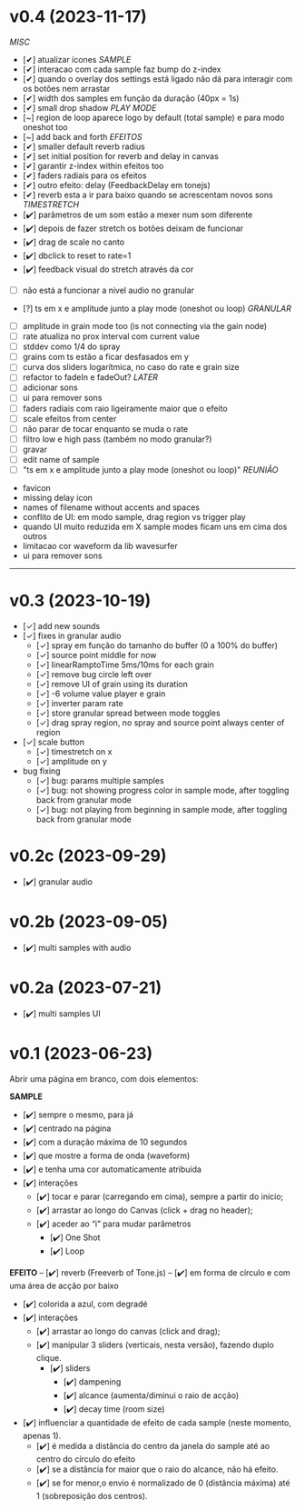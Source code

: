 # v0.4 (2023-11-17)

*MISC*
  - [✔] atualizar ícones
*SAMPLE*
  - [✔] interacao com cada sample faz bump do z-index
  - [✔] quando o overlay dos settings está ligado não dá para interagir com os botões nem arrastar
  - [✔] width dos samples em função da duração (40px = 1s)
  - [✔] small drop shadow
*PLAY MODE*
  - [~] region de loop aparece logo by default (total sample) e para modo oneshot too
  - [~] add back and forth
*EFEITOS*
  - [✔] smaller default reverb radius
  - [✔] set initial position for reverb and delay in canvas
  - [✔] garantir z-index within efeitos too
  - [✔] faders radiais para os efeitos
  - [✔] outro efeito: delay (FeedbackDelay em tonejs)
  - [✔] reverb esta a ir para baixo quando se acrescentam novos sons
*TIMESTRETCH*
  - [✔️] parâmetros de um som estão a mexer num som diferente
  - [✔️] depois de fazer stretch os botões deixam de funcionar
  - [✔️] drag de scale no canto
  - [✔️] dbclick to reset to rate=1
  - [✔️] feedback visual do stretch através da cor
  - [ ] não está a funcionar a nivel audio no granular
  - [?] ts em x e amplitude junto a play mode (oneshot ou loop)
*GRANULAR*
  - [ ] amplitude in grain mode too (is not connecting via the gain node)
  - [ ] rate atualiza no prox interval com current value
  - [ ] stddev como 1/4 do spray
  - [ ] grains com ts estão a ficar desfasados em y
  - [ ] curva dos sliders logarítmica, no caso do rate e grain size
  - [ ] refactor to fadeIn e fadeOut?
*LATER*
  - [ ] adicionar sons
  - [ ] ui para remover sons
  - [ ] faders radiais com raio ligeiramente maior que o efeito
  - [ ] scale efeitos from center
  - [ ] não parar de tocar enquanto se muda o rate
  - [ ] filtro low e high pass (também no modo granular?)
  - [ ] gravar
  - [ ] edit name of sample
  - [ ] "ts em x e amplitude junto a play mode (oneshot ou loop)"
*REUNIÂO*
- favicon
- missing delay icon
- names of filename without accents and spaces
- conflito de UI: em modo sample, drag region vs trigger play
- quando UI muito reduzida em X sample modes ficam uns em cima dos outros
- limitacao cor waveform da lib wavesurfer
- ui para remover sons

---

# v0.3 (2023-10-19)
- [✓] add new sounds
- [✓] fixes in granular audio
  - [✓] spray em função do tamanho do buffer (0 a 100% do buffer)
  - [✓] source point middle for now
  - [✓] linearRamptoTime 5ms/10ms for each grain
  - [✓] remove bug circle left over
  - [✓] remove UI of grain using its duration
  - [✓] -6 volume value player e grain
  - [✓] inverter param rate
  - [✓] store granular spread between mode toggles
  - [✓] drag spray region, no spray and source point always center of region
- [✓] scale button
  - [✓] timestretch on x
  - [✓] amplitude on y
- bug fixing
  - [✓] bug: params multiple samples
  - [✓] bug: not showing progress color in sample mode, after toggling back from granular mode
  - [✓] bug: not playing from beginning in sample mode, after toggling back from granular mode

# v0.2c (2023-09-29)
- [✔️] granular audio

# v0.2b (2023-09-05)
- [✔️] multi samples with audio

# v0.2a (2023-07-21)
- [✔️] multi samples UI

# v0.1 (2023-06-23)

Abrir uma página em branco, com dois elementos:

**SAMPLE**
- [✔️] sempre o mesmo, para já
- [✔️] centrado na página
- [✔️] com a duração máxima de 10 segundos
- [✔️] que mostre a forma de onda (waveform)
- [✔️] e tenha uma cor automaticamente atribuída
- [✔️] interações
    - [✔️] tocar e parar (carregando em cima), sempre a partir do início;
    - [✔️] arrastar ao longo do Canvas (click + drag no header);
    - [✔️] aceder ao “i” para mudar parâmetros
      - [✔️] One Shot
      - [✔️] Loop

**EFEITO**
– [✔️] reverb (Freeverb of Tone.js)
– [✔️] em forma de círculo e com uma área de acção por baixo
  - [✔️] colorida a azul, com degradé
  - [✔️] interações
    - [✔️] arrastar ao longo do canvas (click and drag);
    - [✔️] manipular 3 sliders (verticais, nesta versão), fazendo duplo clique.
      - [✔️] sliders
        - [✔️] dampening
        - [✔️] alcance (aumenta/diminui o raio de acção)
        - [✔️] decay time (room size)
- [✔️] influenciar a quantidade de efeito de cada sample (neste momento, apenas 1).
  - [✔️] é medida a distância do centro da janela do sample até ao centro do círculo do efeito
  - [✔️] se a distância for maior que o raio do alcance, não há efeito.
  - [✔️] se for menor,o envio é normalizado de 0 (distância máxima) até 1 (sobreposição dos centros).
